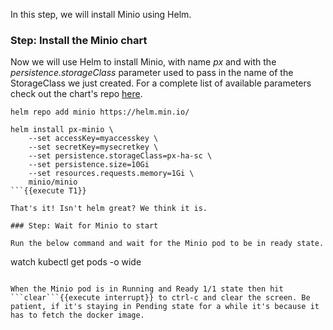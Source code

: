 In this step, we will install Minio using Helm.

### Step: Install the Minio chart

Now we will use Helm to install Minio, with name _px_ and with the _persistence.storageClass_ parameter used to pass in the name of the StorageClass we just created. For a complete list of available parameters check out the chart's repo [here](https://github.com/minio/charts).

```
helm repo add minio https://helm.min.io/

helm install px-minio \
    --set accessKey=myaccesskey \
    --set secretKey=mysecretkey \
    --set persistence.storageClass=px-ha-sc \
    --set persistence.size=10Gi
    --set resources.requests.memory=1Gi \
    minio/minio
```{{execute T1}}

That's it! Isn't helm great? We think it is.

### Step: Wait for Minio to start

Run the below command and wait for the Minio pod to be in ready state.
```
watch kubectl get pods -o wide
```{{execute T1}}

When the Minio pod is in Running and Ready 1/1 state then hit ```clear```{{execute interrupt}} to ctrl-c and clear the screen. Be patient, if it's staying in Pending state for a while it's because it has to fetch the docker image.
